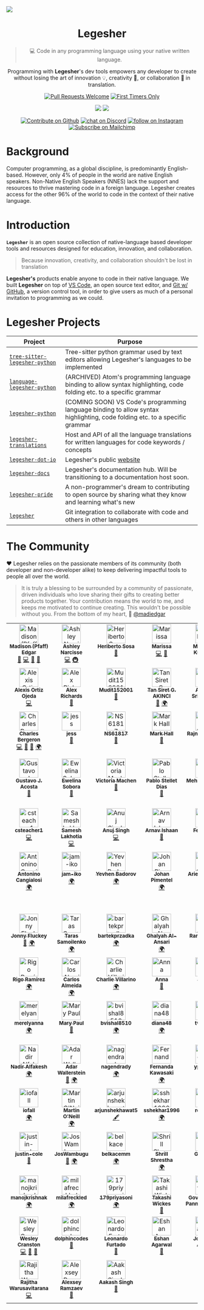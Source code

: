 <img src="https://github.com/legesher/.github/assets/7844510/7e47280c-4357-4f16-b9fb-f33e2205bd23" align="center"/>

<h1 align="center">Legesher</h1>
<blockquote align="center">💻 Code in any programming language using your native written language.</blockquote>
<p align="center">Programming with <b>Legesher</b>'s dev tools empowers any developer to create without losing the art of innovation 💡, creativity 🎨, or collaboration 🤝 in translation. </p>

<!-- DEVELOPMENT BADGES -->
<p align="center" style="margin-bottom: 5px; margin-top: 5px;">
    <a href="http://makeapullrequest.com">
        <img src="https://img.shields.io/badge/pull_requests-welcome-brightgreen.svg?style=flat-square&labelColor=black" alt="Pull Requests Welcome"></a>
    <a href="https://github.com/legesher/legesher-translations/issues?q=is%3Aopen+is%3Aissue+label%3A%22Good+First+Issue%22">
        <img src="https://img.shields.io/badge/first--timers--only-friendly-success.svg?style=flat-square&labelColor=black" alt="First Timers Only"></a>
</p>
<!-- SUPPORT BADGES -->
<p align="center" style="margin-bottom: 5px;>
    <a href="#the-community" alt="All Contributors">
        <img src="https://img.shields.io/badge/all_contributors-143-black?style=flat-square&color=f58977&labelColor=black" /></a>
    <a href="https://github.com/sponsors/madiedgar" alt="Sponsors on Github">
        <img src="https://img.shields.io/badge/sponsor-@madiedgar-black?style=flat-square&color=f58977&labelColor=black" /></a>
</p>
<!-- SOCIAL BADGES -->
<p align="center">
    <a href="https://github.com/legesher">
        <img src="https://img.shields.io/badge/-Contribute-black?style=flat-square&logo=github&logoColor=7ed2e7"
            alt="Contribute on Github"></a>
    <a href="https://discord.gg/DkVjVDP">
        <img src="https://img.shields.io/badge/-Chat-black?style=flat-square&logo=discord&logoColor=7ed2e7"
            alt="chat on Discord"></a>
    <a href="https://www.instagram.com/legesher/">
        <img src="https://img.shields.io/badge/-Connect-black?style=flat-square&logo=instagram&logoColor=7ed2e7"
            alt="follow on Instagram"></a>
    <a href="https://mailchi.mp/083d8b2e0e12/legesher-landing-page">
        <img src="https://img.shields.io/badge/-Subscribe-black?style=flat-square&logo=mailchimp&logoColor=7ed2e7"
            alt="Subscribe on Mailchimp"></a>    
</p>
<!-- SOCIAL MEDIA -->

# Background

Computer programming, as a global discipline, is predominantly English-based. However, only 4% of people in the world are native English speakers. Non-Native English Speakers (NNES) lack the support and resources to thrive mastering code in a foreign language. Legesher creates access for the other 96% of the world to code in the context of their native language. 

# Introduction

**`Legesher`** is an open source collection of native-language based developer tools and resources designed for education, innovation, and collaboration. 

> Because innovation, creativity, and collaboration shouldn't be lost in translation

**Legesher's** products enable anyone to code in their native language. We built **Legesher** on top of [VS Code](https://code.visualstudio.com/), an open source text editor, and [Git w/ GitHub](https://github.com), a version control tool, in order to give users as much of a personal invitation to programming as we could.

# Legesher Projects

| Project                                                                                  | Purpose                                                                                                   |
| ---------------------------------------------------------------------------------------- | --------------------------------------------------------------------------------------------------------- |
| [`tree-sitter-legesher-python`](https://github.com/legesher/tree-sitter-legesher-python) | Tree-sitter python grammar used by text editors allowing Legesher's languages to be implemented           |
| [`language-legesher-python`](https://github.com/legesher/language-legesher-python)       | (ARCHIVED) Atom's programming language binding to allow syntax highlighting, code folding etc. to a specific grammar |
| [`legesher-python`](https://github.com/legesher/legesher-python)                         | (COMING SOON) VS Code's programming language binding to allow syntax highlighting, code folding etc. to a specific grammar |
| [`legesher-translations`](https://github.com/legesher/legesher-translations)             | Host and API of all the language translations for written languages for code keywords / concepts          |
| [`legesher-dot-io`](https://github.com/legesher/legesher-dot-io)                         | Legesher's public [website](https://legesher.io)                                                          |
| [`legesher-docs`](https://github.com/legesher/legesher-docs)                             | Legesher's documentation hub. Will be transitioning to a documentation host soon.                         |
| [`legesher-pride`](https://github.com/legesher/legesher-pride)                           | A non-programmer's dream to contributing to open source by sharing what they know and learning what's new |
| [`legesher`](https://github.com/legesher/legesher)                                       | Git integration to collaborate with code and others in other languages                                    |

# The Community

❤️ Legesher relies on the passionate members of its community (both developer and non-developer alike) to keep delivering impactful tools to people all over the world.

> It is truly a blessing to be surrounded by a community of passionate, driven individuals who love sharing their gifts to creating better products together. Your contribution means the world to me, and keeps me motivated to continue creating. This wouldn't be possible without you. From the bottom of my heart, 💛 [@madiedgar](https://github.com/madiedgar)

<!-- ALL-CONTRIBUTORS-LIST:START - Do not remove or modify this section -->
<!-- prettier-ignore-start -->
<!-- markdownlint-disable -->
<table>
  <tbody>
    <tr>
      <td align="center" valign="top" width="10%"><a href="http://withmadi.co"><img src="https://avatars0.githubusercontent.com/u/7844510?v=4?s=50" width="50px;" alt="Madison (Pfaff) Edgar"/><br /><sub><b>Madison (Pfaff) Edgar</b></sub></a><br /><a href="https://github.com/legesher/dot-github/madiedgar/legesher-full-community/issues?q=author%3Amadiedgar" title="Bug reports">🐛</a> <a href="https://github.com/legesher/dot-github/madiedgar/legesher-full-community/commits?author=madiedgar" title="Code">💻</a> <a href="#design-madiedgar" title="Design">🎨</a> <a href="#projectManagement-madiedgar" title="Project Management">📆</a></td>
      <td align="center" valign="top" width="10%"><a href="https://ashleynarcisse.com"><img src="https://avatars2.githubusercontent.com/u/4950673?v=4?s=50" width="50px;" alt="Ashley Narcisse"/><br /><sub><b>Ashley Narcisse</b></sub></a><br /><a href="https://github.com/legesher/dot-github/madiedgar/legesher-full-community/commits?author=darkfadr" title="Code">💻</a> <a href="#infra-darkfadr" title="Infrastructure (Hosting, Build-Tools, etc)">🚇</a></td>
      <td align="center" valign="top" width="10%"><a href="http://www.larepaweb.com.ve"><img src="https://avatars0.githubusercontent.com/u/12928783?v=4?s=50" width="50px;" alt="Heriberto Sosa"/><br /><sub><b>Heriberto Sosa</b></sub></a><br /><a href="https://github.com/legesher/dot-github/madiedgar/legesher-full-community/commits?author=sosaheri" title="Documentation">📖</a></td>
      <td align="center" valign="top" width="10%"><a href="http://mphul.codes"><img src="https://avatars1.githubusercontent.com/u/20907831?v=4?s=50" width="50px;" alt="Marissa"/><br /><sub><b>Marissa</b></sub></a><br /><a href="https://github.com/legesher/dot-github/madiedgar/legesher-full-community/commits?author=marissap" title="Code">💻</a> <a href="#design-marissap" title="Design">🎨</a></td>
      <td align="center" valign="top" width="10%"><a href="http://mythreya.dev"><img src="https://avatars1.githubusercontent.com/u/26112391?v=4?s=50" width="50px;" alt="Mythreya Kuricheti"/><br /><sub><b>Mythreya Kuricheti</b></sub></a><br /><a href="https://github.com/legesher/dot-github/madiedgar/legesher-full-community/issues?q=author%3AMythreyaK" title="Bug reports">🐛</a></td>
      <td align="center" valign="top" width="10%"><a href="https://github.com/Navneet78"><img src="https://avatars1.githubusercontent.com/u/40426543?v=4?s=50" width="50px;" alt="navneet78"/><br /><sub><b>navneet78</b></sub></a><br /><a href="#marketing-Navneet78" title="Marketing - People who help in marketing the repo/project">💌</a></td>
      <td align="center" valign="top" width="10%"><a href="http://babrauskas.me"><img src="https://avatars3.githubusercontent.com/u/19313864?v=4?s=50" width="50px;" alt="Federico Babrauskas"/><br /><sub><b>Federico Babrauskas</b></sub></a><br /><a href="https://github.com/legesher/dot-github/madiedgar/legesher-full-community/commits?author=fedebabrauskas" title="Documentation">📖</a></td>
      <td align="center" valign="top" width="10%"><a href="https://github.com/rtkimz"><img src="https://avatars1.githubusercontent.com/u/19673981?v=4?s=50" width="50px;" alt="rtkimz"/><br /><sub><b>rtkimz</b></sub></a><br /><a href="https://github.com/legesher/dot-github/madiedgar/legesher-full-community/commits?author=rtkimz" title="Code">💻</a></td>
      <td align="center" valign="top" width="10%"><a href="http://www.irfansener.com"><img src="https://avatars3.githubusercontent.com/u/2094635?v=4?s=50" width="50px;" alt="İrfan Şener"/><br /><sub><b>İrfan Şener</b></sub></a><br /><a href="https://github.com/legesher/dot-github/madiedgar/legesher-full-community/commits?author=irfansener" title="Documentation">📖</a></td>
      <td align="center" valign="top" width="10%"><a href="https://github.com/shahkv95"><img src="https://avatars0.githubusercontent.com/u/35930270?v=4?s=50" width="50px;" alt="Kush_Shah"/><br /><sub><b>Kush_Shah</b></sub></a><br /><a href="https://github.com/legesher/dot-github/madiedgar/legesher-full-community/issues?q=author%3Ashahkv95" title="Bug reports">🐛</a> <a href="https://github.com/legesher/dot-github/madiedgar/legesher-full-community/commits?author=shahkv95" title="Documentation">📖</a></td>
    </tr>
    <tr>
      <td align="center" valign="top" width="10%"><a href="https://github.com/aortizoj15"><img src="https://avatars3.githubusercontent.com/u/36532821?v=4?s=50" width="50px;" alt="Alexis Ortiz Ojeda"/><br /><sub><b>Alexis Ortiz Ojeda</b></sub></a><br /><a href="https://github.com/legesher/dot-github/madiedgar/legesher-full-community/commits?author=aortizoj15" title="Code">💻</a></td>
      <td align="center" valign="top" width="10%"><a href="https://github.com/ajtrichards"><img src="https://avatars3.githubusercontent.com/u/528976?v=4?s=50" width="50px;" alt="Alex Richards"/><br /><sub><b>Alex Richards</b></sub></a><br /><a href="#ideas-ajtrichards" title="Ideas, Planning, & Feedback">🤔</a></td>
      <td align="center" valign="top" width="10%"><a href="https://github.com/Mudit152001"><img src="https://avatars1.githubusercontent.com/u/56552658?v=4?s=50" width="50px;" alt="Mudit152001"/><br /><sub><b>Mudit152001</b></sub></a><br /><a href="#ideas-Mudit152001" title="Ideas, Planning, & Feedback">🤔</a></td>
      <td align="center" valign="top" width="10%"><a href="http://mercode.org"><img src="https://avatars1.githubusercontent.com/u/40173707?v=4?s=50" width="50px;" alt="Tan Siret G. AKINCI"/><br /><sub><b>Tan Siret G. AKINCI</b></sub></a><br /><a href="#ideas-Yutyo" title="Ideas, Planning, & Feedback">🤔</a> <a href="#translation-Yutyo" title="Translation">🌍</a></td>
      <td align="center" valign="top" width="10%"><a href="https://github.com/srivastavaayu"><img src="https://avatars3.githubusercontent.com/u/49818988?v=4?s=50" width="50px;" alt="Aayush Srivastava"/><br /><sub><b>Aayush Srivastava</b></sub></a><br /><a href="#content-srivastavaayu" title="Content">🖋</a></td>
      <td align="center" valign="top" width="10%"><a href="https://github.com/jaebirds"><img src="https://avatars3.githubusercontent.com/u/25286658?v=4?s=50" width="50px;" alt="jaebirds"/><br /><sub><b>jaebirds</b></sub></a><br /><a href="https://github.com/legesher/dot-github/madiedgar/legesher-full-community/issues?q=author%3Ajaebirds" title="Bug reports">🐛</a></td>
      <td align="center" valign="top" width="10%"><a href="https://arunmohanraj.tech/"><img src="https://avatars0.githubusercontent.com/u/24914964?v=4?s=50" width="50px;" alt="Arun Mohan Raj"/><br /><sub><b>Arun Mohan Raj</b></sub></a><br /><a href="https://github.com/legesher/dot-github/madiedgar/legesher-full-community/issues?q=author%3AARUNMOHANRAJ471" title="Bug reports">🐛</a></td>
      <td align="center" valign="top" width="10%"><a href="https://github.com/ChristinaPfaff"><img src="https://avatars3.githubusercontent.com/u/40329912?v=4?s=50" width="50px;" alt="Christina Pfaff"/><br /><sub><b>Christina Pfaff</b></sub></a><br /><a href="https://github.com/legesher/dot-github/madiedgar/legesher-full-community/commits?author=ChristinaPfaff" title="Documentation">📖</a></td>
      <td align="center" valign="top" width="10%"><a href="https://github.com/blakecarson"><img src="https://avatars3.githubusercontent.com/u/40526625?v=4?s=50" width="50px;" alt="Blake Carson"/><br /><sub><b>Blake Carson</b></sub></a><br /><a href="https://github.com/legesher/dot-github/madiedgar/legesher-full-community/commits?author=blakecarson" title="Documentation">📖</a></td>
      <td align="center" valign="top" width="10%"><a href="http://www.toricodes.com"><img src="https://avatars1.githubusercontent.com/u/37308853?v=4?s=50" width="50px;" alt="Victoria Fluharty"/><br /><sub><b>Victoria Fluharty</b></sub></a><br /><a href="https://github.com/legesher/dot-github/madiedgar/legesher-full-community/commits?author=torianne02" title="Code">💻</a> <a href="https://github.com/legesher/dot-github/madiedgar/legesher-full-community/commits?author=torianne02" title="Documentation">📖</a></td>
    </tr>
    <tr>
      <td align="center" valign="top" width="10%"><a href="https://github.com/charberg"><img src="https://avatars2.githubusercontent.com/u/7586930?v=4?s=50" width="50px;" alt="Charles Bergeron"/><br /><sub><b>Charles Bergeron</b></sub></a><br /><a href="https://github.com/legesher/dot-github/madiedgar/legesher-full-community/commits?author=charberg" title="Code">💻</a> <a href="https://github.com/legesher/dot-github/madiedgar/legesher-full-community/commits?author=charberg" title="Documentation">📖</a> <a href="#ideas-charberg" title="Ideas, Planning, & Feedback">🤔</a> <a href="#translation-charberg" title="Translation">🌍</a></td>
      <td align="center" valign="top" width="10%"><a href="https://github.com/jgtiu"><img src="https://avatars2.githubusercontent.com/u/33926951?v=4?s=50" width="50px;" alt="jess"/><br /><sub><b>jess</b></sub></a><br /><a href="https://github.com/legesher/dot-github/madiedgar/legesher-full-community/commits?author=jgtiu" title="Documentation">📖</a></td>
      <td align="center" valign="top" width="10%"><a href="https://github.com/ns61817"><img src="https://avatars2.githubusercontent.com/u/3475873?v=4?s=50" width="50px;" alt="NS61817"/><br /><sub><b>NS61817</b></sub></a><br /><a href="https://github.com/legesher/dot-github/madiedgar/legesher-full-community/issues?q=author%3Ans61817" title="Bug reports">🐛</a></td>
      <td align="center" valign="top" width="10%"><a href="https://github.com/Mark-C-Hall"><img src="https://avatars0.githubusercontent.com/u/43194528?v=4?s=50" width="50px;" alt="Mark Hall"/><br /><sub><b>Mark Hall</b></sub></a><br /><a href="https://github.com/legesher/dot-github/madiedgar/legesher-full-community/commits?author=Mark-C-Hall" title="Documentation">📖</a></td>
      <td align="center" valign="top" width="10%"><a href="https://github.com/rajnish4unow"><img src="https://avatars3.githubusercontent.com/u/1587017?v=4?s=50" width="50px;" alt="Rajnish Kumar"/><br /><sub><b>Rajnish Kumar</b></sub></a><br /><a href="https://github.com/legesher/dot-github/madiedgar/legesher-full-community/commits?author=rajnish4unow" title="Documentation">📖</a></td>
      <td align="center" valign="top" width="10%"><a href="https://github.com/DominiqueFlabbi"><img src="https://avatars1.githubusercontent.com/u/16126059?v=4?s=50" width="50px;" alt="Dominique Flabbi"/><br /><sub><b>Dominique Flabbi</b></sub></a><br /><a href="https://github.com/legesher/dot-github/madiedgar/legesher-full-community/commits?author=DominiqueFlabbi" title="Documentation">📖</a></td>
      <td align="center" valign="top" width="10%"><a href="https://joelibaceta.github.io"><img src="https://avatars1.githubusercontent.com/u/864790?v=4?s=50" width="50px;" alt="Joel Ibaceta"/><br /><sub><b>Joel Ibaceta</b></sub></a><br /><a href="https://github.com/legesher/dot-github/madiedgar/legesher-full-community/commits?author=joelibaceta" title="Documentation">📖</a></td>
      <td align="center" valign="top" width="10%"><a href="https://github.com/razanjoshi"><img src="https://avatars3.githubusercontent.com/u/4223130?v=4?s=50" width="50px;" alt="Razan Joshi"/><br /><sub><b>Razan Joshi</b></sub></a><br /><a href="#marketing-razanjoshi" title="Marketing - People who help in marketing the repo/project">💌</a></td>
      <td align="center" valign="top" width="10%"><a href="https://github.com/fabio08"><img src="https://avatars3.githubusercontent.com/u/56138795?v=4?s=50" width="50px;" alt="Fábio Almeida"/><br /><sub><b>Fábio Almeida</b></sub></a><br /><a href="https://github.com/legesher/dot-github/madiedgar/legesher-full-community/commits?author=fabio08" title="Documentation">📖</a></td>
      <td align="center" valign="top" width="10%"><a href="https://github.com/MHalseyPerry"><img src="https://avatars0.githubusercontent.com/u/14953518?v=4?s=50" width="50px;" alt="Milo Halsey-Perry"/><br /><sub><b>Milo Halsey-Perry</b></sub></a><br /><a href="https://github.com/legesher/dot-github/madiedgar/legesher-full-community/commits?author=MHalseyPerry" title="Documentation">📖</a></td>
    </tr>
    <tr>
      <td align="center" valign="top" width="10%"><a href="https://github.com/tawhk"><img src="https://avatars0.githubusercontent.com/u/18006017?v=4?s=50" width="50px;" alt="Gustavo J. Acosta"/><br /><sub><b>Gustavo J. Acosta</b></sub></a><br /><a href="https://github.com/legesher/dot-github/madiedgar/legesher-full-community/commits?author=tawhk" title="Documentation">📖</a></td>
      <td align="center" valign="top" width="10%"><a href="https://github.com/ewelinasobora"><img src="https://avatars2.githubusercontent.com/u/11948354?v=4?s=50" width="50px;" alt="Ewelina Sobora"/><br /><sub><b>Ewelina Sobora</b></sub></a><br /><a href="https://github.com/legesher/dot-github/madiedgar/legesher-full-community/commits?author=ewelinasobora" title="Documentation">📖</a></td>
      <td align="center" valign="top" width="10%"><a href="http://victoriamachen.com"><img src="https://avatars2.githubusercontent.com/u/21050517?v=4?s=50" width="50px;" alt="Victoria Machen"/><br /><sub><b>Victoria Machen</b></sub></a><br /><a href="https://github.com/legesher/dot-github/madiedgar/legesher-full-community/commits?author=machen2" title="Documentation">📖</a></td>
      <td align="center" valign="top" width="10%"><a href="https://github.com/pablostellet"><img src="https://avatars1.githubusercontent.com/u/21026497?v=4?s=50" width="50px;" alt="Pablo Stellet Dias"/><br /><sub><b>Pablo Stellet Dias</b></sub></a><br /><a href="https://github.com/legesher/dot-github/madiedgar/legesher-full-community/commits?author=pablostellet" title="Documentation">📖</a></td>
      <td align="center" valign="top" width="10%"><a href="https://github.com/mehnazyunus"><img src="https://avatars1.githubusercontent.com/u/27924407?v=4?s=50" width="50px;" alt="Mehnaz Yunus"/><br /><sub><b>Mehnaz Yunus</b></sub></a><br /><a href="https://github.com/legesher/dot-github/madiedgar/legesher-full-community/commits?author=mehnazyunus" title="Code">💻</a></td>
      <td align="center" valign="top" width="10%"><a href="https://github.com/michizhou"><img src="https://avatars3.githubusercontent.com/u/33012425?v=4?s=50" width="50px;" alt="michizhou"/><br /><sub><b>michizhou</b></sub></a><br /><a href="https://github.com/legesher/dot-github/madiedgar/legesher-full-community/commits?author=michizhou" title="Documentation">📖</a></td>
      <td align="center" valign="top" width="10%"><a href="https://github.com/kichloo"><img src="https://avatars1.githubusercontent.com/u/31816531?v=4?s=50" width="50px;" alt="Vishal Kichloo"/><br /><sub><b>Vishal Kichloo</b></sub></a><br /><a href="https://github.com/legesher/dot-github/madiedgar/legesher-full-community/commits?author=kichloo" title="Code">💻</a></td>
      <td align="center" valign="top" width="10%"><a href="http://valerianpereira.in"><img src="https://avatars1.githubusercontent.com/u/5975506?v=4?s=50" width="50px;" alt="Valerian Pereira"/><br /><sub><b>Valerian Pereira</b></sub></a><br /><a href="https://github.com/legesher/dot-github/madiedgar/legesher-full-community/issues?q=author%3Avalerianpereira" title="Bug reports">🐛</a></td>
      <td align="center" valign="top" width="10%"><a href="https://github.com/r-narayanan"><img src="https://avatars1.githubusercontent.com/u/56675287?v=4?s=50" width="50px;" alt="r-narayanan"/><br /><sub><b>r-narayanan</b></sub></a><br /><a href="https://github.com/legesher/dot-github/madiedgar/legesher-full-community/commits?author=r-narayanan" title="Code">💻</a></td>
      <td align="center" valign="top" width="10%"><a href="https://github.com/josephkmh"><img src="https://avatars3.githubusercontent.com/u/7550957?v=4?s=50" width="50px;" alt="Joey Marshment-Howell"/><br /><sub><b>Joey Marshment-Howell</b></sub></a><br /><a href="https://github.com/legesher/dot-github/madiedgar/legesher-full-community/commits?author=josephkmh" title="Code">💻</a></td>
    </tr>
    <tr>
      <td align="center" valign="top" width="10%"><a href="https://github.com/csteacher1"><img src="https://avatars1.githubusercontent.com/u/23364000?v=4?s=50" width="50px;" alt="csteacher1"/><br /><sub><b>csteacher1</b></sub></a><br /><a href="https://github.com/legesher/dot-github/madiedgar/legesher-full-community/commits?author=csteacher1" title="Code">💻</a></td>
      <td align="center" valign="top" width="10%"><a href="https://github.com/sameshl"><img src="https://avatars0.githubusercontent.com/u/43701530?v=4?s=50" width="50px;" alt="Samesh Lakhotia"/><br /><sub><b>Samesh Lakhotia</b></sub></a><br /><a href="https://github.com/legesher/dot-github/madiedgar/legesher-full-community/commits?author=sameshl" title="Code">💻</a></td>
      <td align="center" valign="top" width="10%"><a href="https://github.com/underscoreanuj"><img src="https://avatars1.githubusercontent.com/u/30765911?v=4?s=50" width="50px;" alt="Anuj Singh"/><br /><sub><b>Anuj Singh</b></sub></a><br /><a href="https://github.com/legesher/dot-github/madiedgar/legesher-full-community/commits?author=underscoreanuj" title="Code">💻</a></td>
      <td align="center" valign="top" width="10%"><a href="https://www.linkedin.com/in/arnav-ishaan-00a91b14a/"><img src="https://avatars1.githubusercontent.com/u/44508544?v=4?s=50" width="50px;" alt="Arnav Ishaan"/><br /><sub><b>Arnav Ishaan</b></sub></a><br /><a href="https://github.com/legesher/dot-github/madiedgar/legesher-full-community/commits?author=knightwayne" title="Documentation">📖</a></td>
      <td align="center" valign="top" width="10%"><a href="https://github.com/fernandasj"><img src="https://avatars2.githubusercontent.com/u/19349745?v=4?s=50" width="50px;" alt="Fernanda Vieira"/><br /><sub><b>Fernanda Vieira</b></sub></a><br /><a href="https://github.com/legesher/dot-github/madiedgar/legesher-full-community/commits?author=fernandasj" title="Documentation">📖</a> <a href="#marketing-fernandasj" title="Marketing - People who help in marketing the repo/project">💌</a></td>
      <td align="center" valign="top" width="10%"><a href="https://github.com/ZeroOne010101"><img src="https://avatars2.githubusercontent.com/u/43586679?v=4?s=50" width="50px;" alt="zeroone010101"/><br /><sub><b>zeroone010101</b></sub></a><br /><a href="#translation-ZeroOne010101" title="Translation">🌍</a></td>
      <td align="center" valign="top" width="10%"><a href="https://lolei.github.io/"><img src="https://avatars3.githubusercontent.com/u/9076894?v=4?s=50" width="50px;" alt="Lorenz Leitner"/><br /><sub><b>Lorenz Leitner</b></sub></a><br /><a href="#translation-LoLei" title="Translation">🌍</a></td>
      <td align="center" valign="top" width="10%"><a href="https://github.com/wang-ories"><img src="https://avatars1.githubusercontent.com/u/52870180?v=4?s=50" width="50px;" alt="WANG - YANG"/><br /><sub><b>WANG - YANG</b></sub></a><br /><a href="https://github.com/legesher/dot-github/madiedgar/legesher-full-community/commits?author=wang-ories" title="Documentation">📖</a> <a href="#translation-wang-ories" title="Translation">🌍</a></td>
      <td align="center" valign="top" width="10%"><a href="https://github.com/tomekp97"><img src="https://avatars3.githubusercontent.com/u/28924907?v=4?s=50" width="50px;" alt="tomekp97"/><br /><sub><b>tomekp97</b></sub></a><br /><a href="#translation-tomekp97" title="Translation">🌍</a></td>
      <td align="center" valign="top" width="10%"><a href="https://github.com/katherinefernandes"><img src="https://avatars3.githubusercontent.com/u/39100068?v=4?s=50" width="50px;" alt="Katherine Fernandes"/><br /><sub><b>Katherine Fernandes</b></sub></a><br /><a href="#translation-katherinefernandes" title="Translation">🌍</a></td>
    </tr>
    <tr>
      <td align="center" valign="top" width="10%"><a href="https://github.com/ninoCan"><img src="https://avatars1.githubusercontent.com/u/22853343?v=4?s=50" width="50px;" alt="Antonino Cangialosi"/><br /><sub><b>Antonino Cangialosi</b></sub></a><br /><a href="#translation-ninoCan" title="Translation">🌍</a></td>
      <td align="center" valign="top" width="10%"><a href="https://github.com/Jam-Iko"><img src="https://avatars2.githubusercontent.com/u/44161368?v=4?s=50" width="50px;" alt="jam-iko"/><br /><sub><b>jam-iko</b></sub></a><br /><a href="#translation-Jam-Iko" title="Translation">🌍</a></td>
      <td align="center" valign="top" width="10%"><a href="https://github.com/JekRock"><img src="https://avatars2.githubusercontent.com/u/5882133?v=4?s=50" width="50px;" alt="Yevhen Badorov"/><br /><sub><b>Yevhen Badorov</b></sub></a><br /><a href="#translation-JekRock" title="Translation">🌍</a></td>
      <td align="center" valign="top" width="10%"><a href="https://github.com/zoomstereo"><img src="https://avatars2.githubusercontent.com/u/10217353?v=4?s=50" width="50px;" alt="Johan Pimentel"/><br /><sub><b>Johan Pimentel</b></sub></a><br /><a href="#translation-zoomstereo" title="Translation">🌍</a></td>
      <td align="center" valign="top" width="10%"><a href="http://ariel.sperduti.com.ar"><img src="https://avatars2.githubusercontent.com/u/8466918?v=4?s=50" width="50px;" alt="Ariel Sperduti"/><br /><sub><b>Ariel Sperduti</b></sub></a><br /><a href="#translation-asperduti" title="Translation">🌍</a></td>
      <td align="center" valign="top" width="10%"><a href="http://giacomo.online"><img src="https://avatars0.githubusercontent.com/u/34923063?v=4?s=50" width="50px;" alt="Pigna"/><br /><sub><b>Pigna</b></sub></a><br /><a href="#translation-GiacomoPignoni" title="Translation">🌍</a></td>
      <td align="center" valign="top" width="10%"><a href="https://github.com/KChantal"><img src="https://avatars1.githubusercontent.com/u/44471099?v=4?s=50" width="50px;" alt="Kim"/><br /><sub><b>Kim</b></sub></a><br /><a href="#translation-KChantal" title="Translation">🌍</a></td>
      <td align="center" valign="top" width="10%"><a href="https://github.com/marcuscastelo"><img src="https://avatars1.githubusercontent.com/u/27441558?v=4?s=50" width="50px;" alt="Marcus Vinicius Castelo Branco Martins"/><br /><sub><b>Marcus Vinicius Castelo Branco Martins</b></sub></a><br /><a href="#translation-marcuscastelo" title="Translation">🌍</a></td>
      <td align="center" valign="top" width="10%"><a href="https://www.linkedin.com/in/geraldo-braz-402361138/"><img src="https://avatars2.githubusercontent.com/u/26909405?v=4?s=50" width="50px;" alt="Geraldo Braz"/><br /><sub><b>Geraldo Braz</b></sub></a><br /><a href="#translation-geraldobraz" title="Translation">🌍</a></td>
      <td align="center" valign="top" width="10%"><a href="https://github.com/Fayhen"><img src="https://avatars0.githubusercontent.com/u/45882000?v=4?s=50" width="50px;" alt="Diego Souza"/><br /><sub><b>Diego Souza</b></sub></a><br /><a href="#translation-Fayhen" title="Translation">🌍</a></td>
    </tr>
    <tr>
      <td align="center" valign="top" width="10%"><a href="http://www.jonnyfluckey.com"><img src="https://avatars2.githubusercontent.com/u/46408080?v=4?s=50" width="50px;" alt="Jonny Fluckey"/><br /><sub><b>Jonny Fluckey</b></sub></a><br /><a href="#maintenance-jonnyfluckey" title="Maintenance">🚧</a> <a href="#translation-jonnyfluckey" title="Translation">🌍</a></td>
      <td align="center" valign="top" width="10%"><a href="https://github.com/cos1715"><img src="https://avatars0.githubusercontent.com/u/32968019?v=4?s=50" width="50px;" alt="Taras Samoilenko"/><br /><sub><b>Taras Samoilenko</b></sub></a><br /><a href="#translation-cos1715" title="Translation">🌍</a></td>
      <td align="center" valign="top" width="10%"><a href="https://github.com/bartekprzadka"><img src="https://avatars1.githubusercontent.com/u/43320509?v=4?s=50" width="50px;" alt="bartekprzadka"/><br /><sub><b>bartekprzadka</b></sub></a><br /><a href="#translation-bartekprzadka" title="Translation">🌍</a></td>
      <td align="center" valign="top" width="10%"><a href="https://github.com/GhalyahF"><img src="https://avatars0.githubusercontent.com/u/10036755?v=4?s=50" width="50px;" alt="Ghalyah Al-Ansari"/><br /><sub><b>Ghalyah Al-Ansari</b></sub></a><br /><a href="#translation-GhalyahF" title="Translation">🌍</a></td>
      <td align="center" valign="top" width="10%"><a href="https://github.com/Raamyy"><img src="https://avatars3.githubusercontent.com/u/29176293?v=4?s=50" width="50px;" alt="Ramy Gamal"/><br /><sub><b>Ramy Gamal</b></sub></a><br /><a href="#translation-Raamyy" title="Translation">🌍</a></td>
      <td align="center" valign="top" width="10%"><a href="https://github.com/otherpaco"><img src="https://avatars1.githubusercontent.com/u/27810032?v=4?s=50" width="50px;" alt="otherpaco"/><br /><sub><b>otherpaco</b></sub></a><br /><a href="#translation-otherpaco" title="Translation">🌍</a></td>
      <td align="center" valign="top" width="10%"><a href="https://twitter.com/nausicaea"><img src="https://avatars1.githubusercontent.com/u/20278686?v=4?s=50" width="50px;" alt="Eleanore Young"/><br /><sub><b>Eleanore Young</b></sub></a><br /><a href="#translation-nausicaea" title="Translation">🌍</a></td>
      <td align="center" valign="top" width="10%"><a href="https://github.com/kartoniks"><img src="https://avatars0.githubusercontent.com/u/14161766?v=4?s=50" width="50px;" alt="kartoniks"/><br /><sub><b>kartoniks</b></sub></a><br /><a href="#translation-kartoniks" title="Translation">🌍</a></td>
      <td align="center" valign="top" width="10%"><a href="https://github.com/karimelazzouni"><img src="https://avatars2.githubusercontent.com/u/7556912?v=4?s=50" width="50px;" alt="Karim El Azzouni"/><br /><sub><b>Karim El Azzouni</b></sub></a><br /><a href="#translation-karimelazzouni" title="Translation">🌍</a></td>
      <td align="center" valign="top" width="10%"><a href="https://github.com/Pervicorn"><img src="https://avatars1.githubusercontent.com/u/56754355?v=4?s=50" width="50px;" alt="pervicorn"/><br /><sub><b>pervicorn</b></sub></a><br /><a href="#translation-Pervicorn" title="Translation">🌍</a></td>
    </tr>
    <tr>
      <td align="center" valign="top" width="10%"><a href="https://rigoramirez.com"><img src="https://avatars1.githubusercontent.com/u/9856345?v=4?s=50" width="50px;" alt="Rigo Ramírez"/><br /><sub><b>Rigo Ramírez</b></sub></a><br /><a href="#translation-reegoram" title="Translation">🌍</a></td>
      <td align="center" valign="top" width="10%"><a href="https://www.linkedin.com/in/kararade"><img src="https://avatars1.githubusercontent.com/u/6010411?v=4?s=50" width="50px;" alt="Carlos Almeida"/><br /><sub><b>Carlos Almeida</b></sub></a><br /><a href="#translation-kararade" title="Translation">🌍</a></td>
      <td align="center" valign="top" width="10%"><a href="https://github.com/kcmvillarino"><img src="https://avatars2.githubusercontent.com/u/17331323?v=4?s=50" width="50px;" alt="Charlie Villarino"/><br /><sub><b>Charlie Villarino</b></sub></a><br /><a href="#translation-kcmvillarino" title="Translation">🌍</a></td>
      <td align="center" valign="top" width="10%"><a href="https://www.linkedin.com/in/anna-hayhurst-98aa58140/"><img src="https://avatars3.githubusercontent.com/u/31887817?v=4?s=50" width="50px;" alt="Anna"/><br /><sub><b>Anna</b></sub></a><br /><a href="https://github.com/legesher/dot-github/madiedgar/legesher-full-community/commits?author=annahayhurst" title="Documentation">📖</a></td>
      <td align="center" valign="top" width="10%"><a href="https://github.com/sime1"><img src="https://avatars2.githubusercontent.com/u/8495723?v=4?s=50" width="50px;" alt="sime1"/><br /><sub><b>sime1</b></sub></a><br /><a href="#translation-sime1" title="Translation">🌍</a></td>
      <td align="center" valign="top" width="10%"><a href="https://www.linkedin.com/in/jayehernandez/"><img src="https://avatars1.githubusercontent.com/u/13959651?v=4?s=50" width="50px;" alt="Jaye Hernandez"/><br /><sub><b>Jaye Hernandez</b></sub></a><br /><a href="#translation-jayehernandez" title="Translation">🌍</a></td>
      <td align="center" valign="top" width="10%"><a href="https://github.com/zolumasoft"><img src="https://avatars3.githubusercontent.com/u/6179125?v=4?s=50" width="50px;" alt="Gift M"/><br /><sub><b>Gift M</b></sub></a><br /><a href="#translation-zolumasoft" title="Translation">🌍</a></td>
      <td align="center" valign="top" width="10%"><a href="https://github.com/ajrichards"><img src="https://avatars3.githubusercontent.com/u/364593?v=4?s=50" width="50px;" alt="Adam J Richards"/><br /><sub><b>Adam J Richards</b></sub></a><br /><a href="#translation-ajrichards" title="Translation">🌍</a></td>
      <td align="center" valign="top" width="10%"><a href="https://github.com/JohannaHillebrand"><img src="https://avatars2.githubusercontent.com/u/32872683?v=4?s=50" width="50px;" alt="Johanna"/><br /><sub><b>Johanna</b></sub></a><br /><a href="#translation-JohannaHillebrand" title="Translation">🌍</a></td>
      <td align="center" valign="top" width="10%"><a href="http://br.linkedin.com/in/lucianorc"><img src="https://avatars3.githubusercontent.com/u/15809447?v=4?s=50" width="50px;" alt="Luciano Costa"/><br /><sub><b>Luciano Costa</b></sub></a><br /><a href="#translation-lucianorc" title="Translation">🌍</a></td>
    </tr>
    <tr>
      <td align="center" valign="top" width="10%"><a href="https://github.com/merelyAnna"><img src="https://avatars3.githubusercontent.com/u/8435581?v=4?s=50" width="50px;" alt="merelyanna"/><br /><sub><b>merelyanna</b></sub></a><br /><a href="#translation-merelyAnna" title="Translation">🌍</a></td>
      <td align="center" valign="top" width="10%"><a href="http://mpaulcodes.com"><img src="https://avatars1.githubusercontent.com/u/7773134?v=4?s=50" width="50px;" alt="Mary Paul"/><br /><sub><b>Mary Paul</b></sub></a><br /><a href="https://github.com/legesher/dot-github/madiedgar/legesher-full-community/commits?author=chauxvive" title="Documentation">📖</a></td>
      <td align="center" valign="top" width="10%"><a href="http://silive.in"><img src="https://avatars3.githubusercontent.com/u/30745619?v=4?s=50" width="50px;" alt="bvishal8510"/><br /><sub><b>bvishal8510</b></sub></a><br /><a href="#translation-bvishal8510" title="Translation">🌍</a></td>
      <td align="center" valign="top" width="10%"><a href="https://github.com/diana48"><img src="https://avatars1.githubusercontent.com/u/4687354?v=4?s=50" width="50px;" alt="diana48"/><br /><sub><b>diana48</b></sub></a><br /><a href="#translation-diana48" title="Translation">🌍</a></td>
      <td align="center" valign="top" width="10%"><a href="https://github.com/twille00"><img src="https://avatars0.githubusercontent.com/u/51475681?v=4?s=50" width="50px;" alt="twille00"/><br /><sub><b>twille00</b></sub></a><br /><a href="#translation-twille00" title="Translation">🌍</a></td>
      <td align="center" valign="top" width="10%"><a href="https://github.com/startonmonday"><img src="https://avatars2.githubusercontent.com/u/43269631?v=4?s=50" width="50px;" alt="startonmonday"/><br /><sub><b>startonmonday</b></sub></a><br /><a href="#translation-startonmonday" title="Translation">🌍</a></td>
      <td align="center" valign="top" width="10%"><a href="http://bit.do/parammittal16"><img src="https://avatars1.githubusercontent.com/u/31361983?v=4?s=50" width="50px;" alt="PARAM MITTAL"/><br /><sub><b>PARAM MITTAL</b></sub></a><br /><a href="#translation-parammittal16" title="Translation">🌍</a></td>
      <td align="center" valign="top" width="10%"><a href="https://github.com/sshiv5768"><img src="https://avatars3.githubusercontent.com/u/40575397?v=4?s=50" width="50px;" alt="Shivlal Sharma"/><br /><sub><b>Shivlal Sharma</b></sub></a><br /><a href="#translation-sshiv5768" title="Translation">🌍</a></td>
      <td align="center" valign="top" width="10%"><a href="https://github.com/Ectalite"><img src="https://avatars2.githubusercontent.com/u/31344054?v=4?s=50" width="50px;" alt="ectalite"/><br /><sub><b>ectalite</b></sub></a><br /><a href="#translation-Ectalite" title="Translation">🌍</a></td>
      <td align="center" valign="top" width="10%"><a href="https://github.com/aliciacisnerosm"><img src="https://avatars1.githubusercontent.com/u/21281205?v=4?s=50" width="50px;" alt="Alicia Cisneros"/><br /><sub><b>Alicia Cisneros</b></sub></a><br /><a href="#translation-aliciacisnerosm" title="Translation">🌍</a></td>
    </tr>
    <tr>
      <td align="center" valign="top" width="10%"><a href="https://github.com/naderalfakesh"><img src="https://avatars3.githubusercontent.com/u/48882168?v=4?s=50" width="50px;" alt="Nadir Alfakesh"/><br /><sub><b>Nadir Alfakesh</b></sub></a><br /><a href="#translation-naderalfakesh" title="Translation">🌍</a></td>
      <td align="center" valign="top" width="10%"><a href="https://adarwall.github.io/Adarwall"><img src="https://avatars1.githubusercontent.com/u/42234958?v=4?s=50" width="50px;" alt="Adar Wallerstein"/><br /><sub><b>Adar Wallerstein</b></sub></a><br /><a href="https://github.com/legesher/dot-github/madiedgar/legesher-full-community/commits?author=Adarwall" title="Documentation">📖</a> <a href="#translation-Adarwall" title="Translation">🌍</a></td>
      <td align="center" valign="top" width="10%"><a href="https://github.com/nagendrady"><img src="https://avatars1.githubusercontent.com/u/31478127?v=4?s=50" width="50px;" alt="nagendrady"/><br /><sub><b>nagendrady</b></sub></a><br /><a href="#translation-nagendrady" title="Translation">🌍</a></td>
      <td align="center" valign="top" width="10%"><a href="https://github.com/fernandakawasaki"><img src="https://avatars2.githubusercontent.com/u/50497814?v=4?s=50" width="50px;" alt="Fernanda Kawasaki"/><br /><sub><b>Fernanda Kawasaki</b></sub></a><br /><a href="#translation-fernandakawasaki" title="Translation">🌍</a></td>
      <td align="center" valign="top" width="10%"><a href="https://github.com/ypresion"><img src="https://avatars1.githubusercontent.com/u/45670033?v=4?s=50" width="50px;" alt="ypresion"/><br /><sub><b>ypresion</b></sub></a><br /><a href="#translation-ypresion" title="Translation">🌍</a></td>
      <td align="center" valign="top" width="10%"><a href="https://github.com/iam-agf"><img src="https://avatars2.githubusercontent.com/u/61362029?v=4?s=50" width="50px;" alt="agf-nohchil"/><br /><sub><b>agf-nohchil</b></sub></a><br /><a href="#translation-iam-agf" title="Translation">🌍</a></td>
      <td align="center" valign="top" width="10%"><a href="https://github.com/alxnull"><img src="https://avatars1.githubusercontent.com/u/26907770?v=4?s=50" width="50px;" alt="alxnull"/><br /><sub><b>alxnull</b></sub></a><br /><a href="#maintenance-alxnull" title="Maintenance">🚧</a> <a href="#translation-alxnull" title="Translation">🌍</a></td>
      <td align="center" valign="top" width="10%"><a href="https://github.com/SvA1"><img src="https://avatars1.githubusercontent.com/u/41849274?v=4?s=50" width="50px;" alt="Svetlana A."/><br /><sub><b>Svetlana A.</b></sub></a><br /><a href="#translation-SvA1" title="Translation">🌍</a></td>
      <td align="center" valign="top" width="10%"><a href="https://github.com/syauqy"><img src="https://avatars3.githubusercontent.com/u/3627108?v=4?s=50" width="50px;" alt="Syauqy Nurul Aziz"/><br /><sub><b>Syauqy Nurul Aziz</b></sub></a><br /><a href="#translation-syauqy" title="Translation">🌍</a></td>
      <td align="center" valign="top" width="10%"><a href="https://github.com/JJgar2725"><img src="https://avatars3.githubusercontent.com/u/40704782?v=4?s=50" width="50px;" alt="Jaime Garcia, Jr."/><br /><sub><b>Jaime Garcia, Jr.</b></sub></a><br /><a href="#translation-JJgar2725" title="Translation">🌍</a></td>
    </tr>
    <tr>
      <td align="center" valign="top" width="10%"><a href="https://github.com/iofall"><img src="https://avatars2.githubusercontent.com/u/50991099?v=4?s=50" width="50px;" alt="iofall"/><br /><sub><b>iofall</b></sub></a><br /><a href="#translation-iofall" title="Translation">🌍</a></td>
      <td align="center" valign="top" width="10%"><a href="https://github.com/marsnone"><img src="https://avatars3.githubusercontent.com/u/34975034?v=4?s=50" width="50px;" alt="Martin O'Neill"/><br /><sub><b>Martin O'Neill</b></sub></a><br /><a href="#translation-marsnone" title="Translation">🌍</a></td>
      <td align="center" valign="top" width="10%"><a href="https://github.com/arjunshekhawat5"><img src="https://avatars2.githubusercontent.com/u/42422394?v=4?s=50" width="50px;" alt="arjunshekhawat5"/><br /><sub><b>arjunshekhawat5</b></sub></a><br /><a href="#content-arjunshekhawat5" title="Content">🖋</a></td>
      <td align="center" valign="top" width="10%"><a href="https://github.com/sshekhar1996"><img src="https://avatars2.githubusercontent.com/u/20168925?v=4?s=50" width="50px;" alt="sshekhar1996"/><br /><sub><b>sshekhar1996</b></sub></a><br /><a href="#translation-sshekhar1996" title="Translation">🌍</a></td>
      <td align="center" valign="top" width="10%"><a href="https://github.com/rouskuli"><img src="https://avatars3.githubusercontent.com/u/73099623?v=4?s=50" width="50px;" alt="rouskuli"/><br /><sub><b>rouskuli</b></sub></a><br /><a href="#translation-rouskuli" title="Translation">🌍</a></td>
      <td align="center" valign="top" width="10%"><a href="https://github.com/ioannouE"><img src="https://avatars1.githubusercontent.com/u/34252208?v=4?s=50" width="50px;" alt="ioannouE"/><br /><sub><b>ioannouE</b></sub></a><br /><a href="#translation-ioannouE" title="Translation">🌍</a></td>
      <td align="center" valign="top" width="10%"><a href="https://github.com/davidsennekool"><img src="https://avatars2.githubusercontent.com/u/5947194?v=4?s=50" width="50px;" alt="David Sennekool"/><br /><sub><b>David Sennekool</b></sub></a><br /><a href="#translation-davidsennekool" title="Translation">🌍</a></td>
      <td align="center" valign="top" width="10%"><a href="https://github.com/Nigar6001"><img src="https://avatars2.githubusercontent.com/u/52638265?v=4?s=50" width="50px;" alt="Nigar6001"/><br /><sub><b>Nigar6001</b></sub></a><br /><a href="#translation-Nigar6001" title="Translation">🌍</a></td>
      <td align="center" valign="top" width="10%"><a href="https://github.com/minna-xD"><img src="https://avatars2.githubusercontent.com/u/44906587?v=4?s=50" width="50px;" alt="Minna N."/><br /><sub><b>Minna N.</b></sub></a><br /><a href="#translation-minna-xD" title="Translation">🌍</a></td>
      <td align="center" valign="top" width="10%"><a href="https://github.com/begeistert"><img src="https://avatars1.githubusercontent.com/u/36460223?v=4?s=50" width="50px;" alt="Iván Montiel Cardona"/><br /><sub><b>Iván Montiel Cardona</b></sub></a><br /><a href="#translation-begeistert" title="Translation">🌍</a></td>
    </tr>
    <tr>
      <td align="center" valign="top" width="10%"><a href="https://github.com/justin-lourie-cole"><img src="https://avatars1.githubusercontent.com/u/69779682?v=4?s=50" width="50px;" alt="justin-cole"/><br /><sub><b>justin-cole</b></sub></a><br /><a href="https://github.com/legesher/dot-github/madiedgar/legesher-full-community/commits?author=justin-lourie-cole" title="Documentation">📖</a></td>
      <td align="center" valign="top" width="10%"><a href="https://github.com/wambugucoder"><img src="https://avatars3.githubusercontent.com/u/35865592?v=4?s=50" width="50px;" alt="JosWambugu"/><br /><sub><b>JosWambugu</b></sub></a><br /><a href="https://github.com/legesher/dot-github/madiedgar/legesher-full-community/commits?author=wambugucoder" title="Documentation">📖</a> <a href="#translation-wambugucoder" title="Translation">🌍</a></td>
      <td align="center" valign="top" width="10%"><a href="https://github.com/belkacemm"><img src="https://avatars.githubusercontent.com/u/36551090?v=4?s=50" width="50px;" alt="belkacemm"/><br /><sub><b>belkacemm</b></sub></a><br /><a href="#translation-belkacemm" title="Translation">🌍</a></td>
      <td align="center" valign="top" width="10%"><a href="https://shrill-shrestha-portfolio.herokuapp.com/"><img src="https://avatars.githubusercontent.com/u/43284212?v=4?s=50" width="50px;" alt="Shrill Shrestha"/><br /><sub><b>Shrill Shrestha</b></sub></a><br /><a href="#translation-ShrillShrestha" title="Translation">🌍</a></td>
      <td align="center" valign="top" width="10%"><a href="https://github.com/Gal-Gilor"><img src="https://avatars.githubusercontent.com/u/25570697?v=4?s=50" width="50px;" alt="Gal Gilor"/><br /><sub><b>Gal Gilor</b></sub></a><br /><a href="#translation-Gal-Gilor" title="Translation">🌍</a></td>
      <td align="center" valign="top" width="10%"><a href="https://github.com/Nidhir2k1"><img src="https://avatars.githubusercontent.com/u/85235804?v=4?s=50" width="50px;" alt="Nidhir Bhatt"/><br /><sub><b>Nidhir Bhatt</b></sub></a><br /><a href="#translation-Nidhir2k1" title="Translation">🌍</a></td>
      <td align="center" valign="top" width="10%"><a href="https://github.com/136tejas"><img src="https://avatars.githubusercontent.com/u/82590387?v=4?s=50" width="50px;" alt="Tejas Tank"/><br /><sub><b>Tejas Tank</b></sub></a><br /><a href="#translation-136tejas" title="Translation">🌍</a></td>
      <td align="center" valign="top" width="10%"><a href="https://github.com/Takane42"><img src="https://avatars.githubusercontent.com/u/29156066?v=4?s=50" width="50px;" alt="Alif Naufal Ilyas"/><br /><sub><b>Alif Naufal Ilyas</b></sub></a><br /><a href="#translation-Takane42" title="Translation">🌍</a></td>
      <td align="center" valign="top" width="10%"><a href="https://github.com/OussamaSALAHOUELHADJ"><img src="https://avatars.githubusercontent.com/u/55297866?v=4?s=50" width="50px;" alt="Oussama SALAHOUELHADJ"/><br /><sub><b>Oussama SALAHOUELHADJ</b></sub></a><br /><a href="#translation-OussamaSALAHOUELHADJ" title="Translation">🌍</a></td>
      <td align="center" valign="top" width="10%"><a href="https://github.com/bhaveshgoyal182"><img src="https://avatars.githubusercontent.com/u/60166991?v=4?s=50" width="50px;" alt="Bhavesh Goyal"/><br /><sub><b>Bhavesh Goyal</b></sub></a><br /><a href="#translation-bhaveshgoyal182" title="Translation">🌍</a></td>
    </tr>
    <tr>
      <td align="center" valign="top" width="10%"><a href="https://github.com/manojkrishnak"><img src="https://avatars.githubusercontent.com/u/28722629?v=4?s=50" width="50px;" alt="manojkrishnak"/><br /><sub><b>manojkrishnak</b></sub></a><br /><a href="#translation-manojkrishnak" title="Translation">🌍</a></td>
      <td align="center" valign="top" width="10%"><a href="https://github.com/milafreckled"><img src="https://avatars.githubusercontent.com/u/60186181?v=4?s=50" width="50px;" alt="milafreckled"/><br /><sub><b>milafreckled</b></sub></a><br /><a href="#translation-milafreckled" title="Translation">🌍</a></td>
      <td align="center" valign="top" width="10%"><a href="https://github.com/179priyasoni"><img src="https://avatars.githubusercontent.com/u/85613611?v=4?s=50" width="50px;" alt="179priyasoni"/><br /><sub><b>179priyasoni</b></sub></a><br /><a href="#translation-179priyasoni" title="Translation">🌍</a></td>
      <td align="center" valign="top" width="10%"><a href="https://github.com/takashiw"><img src="https://avatars1.githubusercontent.com/u/8411001?v=4?s=50" width="50px;" alt="Takashi Wickes"/><br /><sub><b>Takashi Wickes</b></sub></a><br /><a href="#design-takashiw" title="Design">🎨</a></td>
      <td align="center" valign="top" width="10%"><a href="https://github.com/imgovind"><img src="https://avatars0.githubusercontent.com/u/4269318?v=4?s=50" width="50px;" alt="Govindarajan Panneerselvam"/><br /><sub><b>Govindarajan Panneerselvam</b></sub></a><br /><a href="https://github.com/legesher/dot-github/madiedgar/legesher-full-community/commits?author=imgovind" title="Documentation">📖</a></td>
      <td align="center" valign="top" width="10%"><a href="https://github.com/thiagondl"><img src="https://avatars0.githubusercontent.com/u/44266113?v=4?s=50" width="50px;" alt="Thiago Lima"/><br /><sub><b>Thiago Lima</b></sub></a><br /><a href="#ideas-thiagondl" title="Ideas, Planning, & Feedback">🤔</a></td>
      <td align="center" valign="top" width="10%"><a href="https://github.com/iMeriem"><img src="https://avatars1.githubusercontent.com/u/11720929?v=4?s=50" width="50px;" alt="Meriem Zaid"/><br /><sub><b>Meriem Zaid</b></sub></a><br /><a href="#ideas-iMeriem" title="Ideas, Planning, & Feedback">🤔</a></td>
      <td align="center" valign="top" width="10%"><a href="https://github.com/jaywahr"><img src="https://avatars2.githubusercontent.com/u/6069258?v=4?s=50" width="50px;" alt="jaywahr"/><br /><sub><b>jaywahr</b></sub></a><br /><a href="https://github.com/legesher/dot-github/madiedgar/legesher-full-community/commits?author=jaywahr" title="Documentation">📖</a></td>
      <td align="center" valign="top" width="10%"><a href="https://github.com/onFilm"><img src="https://avatars.githubusercontent.com/u/26830666?v=4?s=50" width="50px;" alt="Prajwal Acharya"/><br /><sub><b>Prajwal Acharya</b></sub></a><br /><a href="https://github.com/legesher/dot-github/madiedgar/legesher-full-community/issues?q=author%3AonFilm" title="Bug reports">🐛</a></td>
      <td align="center" valign="top" width="10%"><a href="https://github.com/vmiller77"><img src="https://avatars.githubusercontent.com/u/15698826?v=4?s=50" width="50px;" alt="Victoria Miller"/><br /><sub><b>Victoria Miller</b></sub></a><br /><a href="https://github.com/legesher/dot-github/madiedgar/legesher-full-community/commits?author=vmiller77" title="Documentation">📖</a></td>
    </tr>
    <tr>
      <td align="center" valign="top" width="10%"><a href="https://github.com/wescran"><img src="https://avatars2.githubusercontent.com/u/36459418?v=4?s=50" width="50px;" alt="Wesley Cranston"/><br /><sub><b>Wesley Cranston</b></sub></a><br /><a href="https://github.com/legesher/dot-github/madiedgar/legesher-full-community/commits?author=wescran" title="Code">💻</a> <a href="#maintenance-wescran" title="Maintenance">🚧</a> <a href="#marketing-wescran" title="Marketing - People who help in marketing the repo/project">💌</a></td>
      <td align="center" valign="top" width="10%"><a href="https://github.com/dolphincodes"><img src="https://avatars0.githubusercontent.com/u/31311145?v=4?s=50" width="50px;" alt="dolphincodes"/><br /><sub><b>dolphincodes</b></sub></a><br /><a href="https://github.com/legesher/dot-github/madiedgar/legesher-full-community/commits?author=dolphincodes" title="Documentation">📖</a></td>
      <td align="center" valign="top" width="10%"><a href="https://github.com/LeonardoFurtado"><img src="https://avatars3.githubusercontent.com/u/22118060?v=4?s=50" width="50px;" alt="Leonardo Furtado"/><br /><sub><b>Leonardo Furtado</b></sub></a><br /><a href="https://github.com/legesher/dot-github/madiedgar/legesher-full-community/commits?author=LeonardoFurtado" title="Documentation">📖</a></td>
      <td align="center" valign="top" width="10%"><a href="https://github.com/Eshan-Agarwal"><img src="https://avatars0.githubusercontent.com/u/47007275?v=4?s=50" width="50px;" alt="Eshan Agarwal"/><br /><sub><b>Eshan Agarwal</b></sub></a><br /><a href="https://github.com/legesher/dot-github/madiedgar/legesher-full-community/commits?author=Eshan-Agarwal" title="Documentation">📖</a></td>
      <td align="center" valign="top" width="10%"><a href="https://github.com/jonathan-alvaro"><img src="https://avatars2.githubusercontent.com/u/13015661?v=4?s=50" width="50px;" alt="Jonathan Alvaro"/><br /><sub><b>Jonathan Alvaro</b></sub></a><br /><a href="#marketing-jonathan-alvaro" title="Marketing - People who help in marketing the repo/project">💌</a></td>
      <td align="center" valign="top" width="10%"><a href="https://github.com/zeesh-ali"><img src="https://avatars1.githubusercontent.com/u/26367273?v=4?s=50" width="50px;" alt="Zeeshan Ali"/><br /><sub><b>Zeeshan Ali</b></sub></a><br /><a href="https://github.com/legesher/dot-github/madiedgar/legesher-full-community/commits?author=zeesh-ali" title="Documentation">📖</a></td>
      <td align="center" valign="top" width="10%"><a href="https://github.com/andres-posadas"><img src="https://avatars2.githubusercontent.com/u/50717533?v=4?s=50" width="50px;" alt="andres-posadas"/><br /><sub><b>andres-posadas</b></sub></a><br /><a href="https://github.com/legesher/dot-github/madiedgar/legesher-full-community/commits?author=andres-posadas" title="Documentation">📖</a></td>
      <td align="center" valign="top" width="10%"><a href="https://blenderbell.artstation.com/"><img src="https://avatars3.githubusercontent.com/u/32410407?v=4?s=50" width="50px;" alt="calra123"/><br /><sub><b>calra123</b></sub></a><br /><a href="https://github.com/legesher/dot-github/madiedgar/legesher-full-community/commits?author=calra123" title="Code">💻</a></td>
      <td align="center" valign="top" width="10%"><a href="https://github.com/AjaiDubey"><img src="https://avatars3.githubusercontent.com/u/44136561?v=4?s=50" width="50px;" alt="Ajai Dubey"/><br /><sub><b>Ajai Dubey</b></sub></a><br /><a href="#ideas-AjaiDubey" title="Ideas, Planning, & Feedback">🤔</a></td>
      <td align="center" valign="top" width="10%"><a href="https://github.com/sdesani"><img src="https://avatars3.githubusercontent.com/u/10603196?v=4?s=50" width="50px;" alt="Santosh Desani"/><br /><sub><b>Santosh Desani</b></sub></a><br /><a href="#marketing-sdesani" title="Marketing - People who help in marketing the repo/project">💌</a></td>
    </tr>
    <tr>
      <td align="center" valign="top" width="10%"><a href="https://www.linkedin.com/in/rajitha-warusavitarana-858a11156/"><img src="https://avatars0.githubusercontent.com/u/36359382?v=4?s=50" width="50px;" alt="Rajitha Warusavitarana"/><br /><sub><b>Rajitha Warusavitarana</b></sub></a><br /><a href="https://github.com/legesher/dot-github/madiedgar/legesher-full-community/commits?author=rajitha1998" title="Code">💻</a></td>
      <td align="center" valign="top" width="10%"><a href="https://Korolr.me/"><img src="https://avatars0.githubusercontent.com/u/11715165?v=4?s=50" width="50px;" alt="Alexsey Ramzaev"/><br /><sub><b>Alexsey Ramzaev</b></sub></a><br /><a href="https://github.com/legesher/dot-github/madiedgar/legesher-full-community/commits?author=korolr" title="Documentation">📖</a></td>
      <td align="center" valign="top" width="10%"><a href="https://staticai.blogspot.com"><img src="https://avatars3.githubusercontent.com/u/30810386?v=4?s=50" width="50px;" alt="Aakash Singh"/><br /><sub><b>Aakash Singh</b></sub></a><br /><a href="#ideas-Aakash1822" title="Ideas, Planning, & Feedback">🤔</a></td>
    </tr>
  </tbody>
</table>

<!-- markdownlint-restore -->
<!-- prettier-ignore-end -->

<!-- ALL-CONTRIBUTORS-LIST:END -->